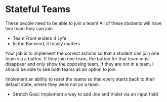 # Stateful Teams

These people need to be able to join a team! All of these students will have two team they can join.

- Team Front enders 4 Lyfe
- In the Backend, it totally matters

Your job is to implement the correct actions so that a student can join one team via a button. If they join one team, the button for that team must disappear and only show the opposing team. If they are not in a team, I should be able to see both teams as an option to join.

Implement an ability to reset the teams so that every starts back to their default state, where they were not on a team.

- Stretch Goal:
  Implement a way to add Joe and Violet via an input field
